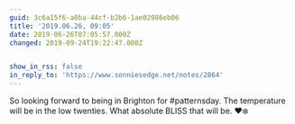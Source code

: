 ```yaml
---
guid: 3c6a15f6-a0ba-44cf-b2b6-1ae02986eb06
title: '2019.06.26, 09:05'
date: 2019-06-26T07:05:57.000Z
changed: 2019-09-24T19:22:47.000Z


show_in_rss: false
in_reply_to: 'https://www.sonniesedge.net/notes/2864'
---
```


So looking forward to being in Brighton for #patternsday. The temperature will be in the low twenties. What absolute BLISS that will be. ♥️❄️
